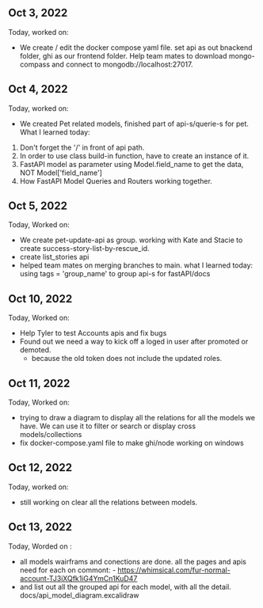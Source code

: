 ## Oct 3, 2022
Today, worked on:
- We create / edit the docker compose yaml file. set api as out bnackend folder, ghi as our frontend folder. Help team mates to download mongo-compass and connect to mongodb://localhost:27017.

## Oct 4, 2022
Today, worked on:
- We created Pet related models, finished part of api-s/querie-s for pet.
What I learned today:
1. Don't forget the '/' in front of api path.
2. In order to use class build-in function, have to create an instance of it. 
3. FastAPI model as parameter using Model.field_name to get the data, NOT Model['field_name']
4. How FastAPI Model Queries and Routers working together.

## Oct 5, 2022
Today, Worked on:
- We create pet-update-api as group. working with Kate and Stacie to create success-story-list-by-rescue_id.
- create list_stories api
- helped team mates on merging branches to main.
what I learned today: 
using tags = 'group_name' to group api-s for fastAPI/docs

## Oct 10, 2022
Today, Worked on:
- Help Tyler to test Accounts apis and fix bugs
- Found out we need a way to kick off a loged in user after promoted or demoted.
    * because the old token does not include the updated roles.

## Oct 11, 2022
Today, Worked on:
- trying to draw a diagram to display all the relations for all the models we have. We can use it to filter or search or display cross models/collections
- fix docker-compose.yaml file to make ghi/node working on windows

## Oct 12, 2022
Today, worked on:
- still working on clear all the relations between models.

## Oct 13, 2022
Today, Worded on :
- all models wairframs and conections are done. all the pages and apis need for each on commont: - https://whimsical.com/fur-normal-account-TJ3iXQfk1iG4YmCn1KuD47
- and list out all the grouped api for each model, with all the detail. docs/api_model_diagram.excalidraw